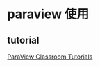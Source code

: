 # paraview 使用

## tutorial 

[ParaView Classroom Tutorials](https://www.paraview.org/Wiki/SNL_ParaView_Tutorials)


<!--stackedit_data:
eyJoaXN0b3J5IjpbLTEwMDkyMjU4MzNdfQ==
-->